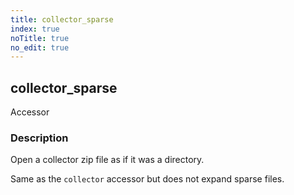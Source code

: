 ```yaml
---
title: collector_sparse
index: true
noTitle: true
no_edit: true
---
```




<div class="vql_item"></div>


## collector_sparse
<span class='vql_type pull-right page-header'>Accessor</span>


### Description

Open a collector zip file as if it was a directory.

Same as the `collector` accessor but does not expand sparse files.


